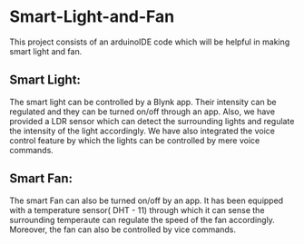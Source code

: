# Smart-Light-and-Fan

This project consists of an arduinoIDE code which will be helpful in making smart light and fan.

## Smart Light:

The smart light can be controlled by a Blynk app. Their intensity can be regulated and they can be 
turned on/off through an app. Also, we have provided a LDR sensor which can detect the surrounding lights
and regulate the intensity of the light accordingly. We have also integrated the voice control feature by which the lights can be controlled by mere voice commands.

## Smart Fan:

The smart Fan can also be turned on/off by an app. It has been equipped with a temperature sensor( DHT - 11) through which it can sense the surrounding temperaute can regulate the speed of the fan accordingly. Moreover, the fan can also be controlled by vice commands.
